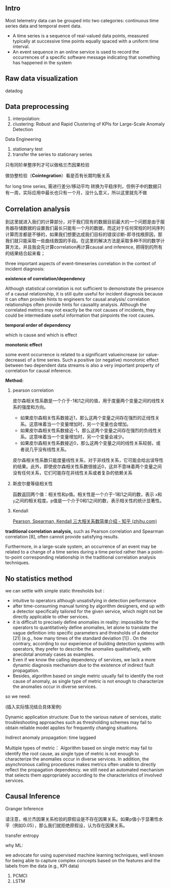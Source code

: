 ## Intro

Most telemetry data can be grouped into two categories: continuous time series data and temporal event data.

* A time series is a sequence of real-valued data points, measured typically at successive time points equally spaced with a uniform time interval.
* An event sequence in an online service is used to record the occurrences of a specific software message indicating that something has happened in the system

## Raw data visualization

datadog

## Data preprocessing

1. interpolation:
2. clustering: Robust and Rapid Clustering of KPIs for Large-Scale Anomaly Detection

Data Engineering

1. stationary test
2. transfer the series to stationary series

只有同阶单整序列才可以做格兰杰因果检验

做协整检验（**Cointegration**）看是否有长期均衡关系

for long time series, 需进行差分/移动平均 转换为平稳序列，但例子中的数据只有一周，实际应用中最长也只有一个月，没什么意义，所以这里就先不做

## Correlation analysis

到这里就进入我们的计算部分，对于我们现有的数据目前最大的一个问题是由于服务器存储数据的设置我们最长只能有一个月的数据，而这对于任何常规的时间序列计算而言都是不够的，如果我们想要达成我们目标的错误诊断-即寻找根原因，那我们就只能采取一些曲线救国的手段。在这里的解决方法是采取多种不同的数学计算方法，并且我会先计算correlation再计算causal and inference, 把得到的所有的结果结合起来看；

three important aspects of event-timeseries correlation in the context of incident diagnosis:

**existence of correlation/dependency**

Although statistical correlation is not sufficient to demonstrate the presence of a causal relationship, it is still quite useful for incident diagnosis because it can often provide hints to engineers for causal analysis/ correlation relationships often provide hints for causality analysis. Although the correlated metrics may not exactly be the root causes of incidents, they could be intermediate useful information that pinpoints the root causes.

**temporal order of dependency**

which is cause and which is effect

**monotonic effect**

some event occurrence is related to a significant valueincrease (or value-decrease) of a time series. Such a positive (or negative) monotonic effect between two dependent data streams is also a very important property of correlation for causal inference.

**Method:**

1. pearson correlation

   皮尔森相关性系数是一个介于-1和1之间的值，用于度量两个变量之间的线性关系的强度和方向。

   * 如果皮尔森相关性系数接近1，那么这两个变量之间存在强烈的正线性关系。这意味着当一个变量增加时，另一个变量也会增加。
   * 如果皮尔森相关性系数接近-1，那么这两个变量之间存在强烈的负线性关系。这意味着当一个变量增加时，另一个变量会减少。
   * 如果皮尔森相关性系数接近0，那么这两个变量之间的线性关系较弱，或者说几乎没有线性关系。

   皮尔森相关性系数只能度量线性关系，对于非线性关系，它可能会给出误导性的结果。此外，即使皮尔森相关性系数很接近0，这并不意味着两个变量之间没有任何关系，它们可能存在非线性关系或者复杂的依赖关系
2. 斯皮尔曼等级相关性

   函数返回两个值：相关性和p值。相关性是一个介于-1和1之间的数，表示 `x`和 `y`之间的相关程度。p值是一个介于0和1之间的数，表示相关性的统计显著性。
3. Kendall

   [Pearson, Spearman, Kendall 三大相关系数简单介绍 - 知乎 (zhihu.com)](https://zhuanlan.zhihu.com/p/60059869)

**traditional correlation analysis,** such as Pearson correlation and Spearman correlation [8], often cannot provide satisfying results.

Furthermore, in a large-scale system, an occurrence of an event may be related to a change of a time series during a time period rather than a point-to-point corresponding relationship in the traditional correlation analysis techniques.

## No statistics method

we can settle with simple static thresholds but :

* intuitive to operators although unsatisfying in detection performance
* after time-consuming manual tuning by algorithm designers, end up with a detector specifically tailored for the given service, which might not be directly applicable to other services.
* it is difficult to precisely define anomalies in reality: impossible for the operators to quantitatively define anomalies, let alone to translate the vague definition into specific parameters and thresholds of a detector [21] (e.g., how many times of the standard deviation [1]) . On the contrary, according to our experience of building detection systems with operators, they prefer to describe the anomalies qualitatively, with anecdotal anomaly cases as examples.
* Even if we know the calling dependency of services, we lack a more dynamic diagnosis mechanism due to the existence of indirect fault propagation.
* Besides, algorithm based on single metric usually fail to identify the root cause of anomaly, as single type of metric is not enough to characterize the anomalies occur in diverse services.

so we need:

(插入实际情况结合具体案例)

 Dynamic application structure: Due to the various nature of services, static troubleshooting approaches such as thresholding schemes may fail to obtain reliable model applies for frequently changing situations.

Indirect anomaly propagation: time laggaed

Multiple types of metric： Algorithm based on single metric may fail to identify the root cause, as single type of metric is not enough to characterize the anomalies occur in diverse services. In addition, the asynchronous calling procedures makes metrics often unable to directly reflect the propagation dependency. we still need an automated mechanism that selects them appropriately according to the characteristics of involved services.

## Causal Inference

Granger Inference

请注意，格兰杰因果关系检验的原假设是不存在因果关系。如果p值小于显著性水平（例如0.05），那么我们就拒绝原假设，认为存在因果关系。

transfer entropy

why ML:

we advocate for using supervised machine learning techniques, well known for being able to capture complex concepts based on the features and the labels from the data (e.g., KPI data)

1. PCMCI
2. LSTM
